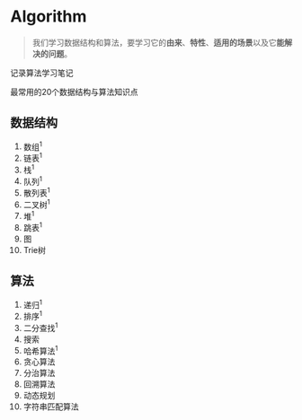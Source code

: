 # Algorithm

> 我们学习数据结构和算法，要学习它的**由来**、**特性**、**适用的场景**以及它**能解决的问题**。

记录算法学习笔记

最常用的20个数据结构与算法知识点

## 数据结构
1. 数组<sup>1
2. 链表<sup>1
3. 栈<sup>1
4. 队列<sup>1
5. 散列表<sup>1
6. 二叉树<sup>1
7. 堆<sup>1
8. 跳表<sup>1
9. 图
10. Trie树

## 算法
1. 递归<sup>1
2. 排序<sup>1
3. 二分查找<sup>1
4. 搜索
5. 哈希算法<sup>1
6. 贪心算法
7. 分治算法
8. 回溯算法
9. 动态规划
10. 字符串匹配算法
